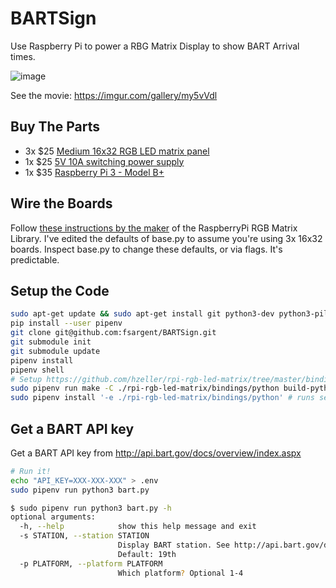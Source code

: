 # BARTSign

Use Raspberry Pi to power a RBG Matrix Display to show BART Arrival times.

![image](https://i.imgur.com/iaVmHZhb.jpg)

See the movie: https://imgur.com/gallery/my5vVdl

## Buy The Parts

- 3x \$25 [Medium 16x32 RGB LED matrix panel](https://www.adafruit.com/product/420)
- 1x \$25 [5V 10A switching power supply](https://www.adafruit.com/product/658)
- 1x \$35 [Raspberry Pi 3 - Model B+](https://www.adafruit.com/product/3775)

## Wire the Boards  

Follow [these instructions by the maker](https://github.com/hzeller/rpi-rgb-led-matrix/blob/master/wiring.md) of the RaspberryPi RGB Matrix Library.
I've edited the defaults of base.py to assume you're using 3x 16x32 boards. Inspect base.py to change these defaults, or via flags. It's predictable.

## Setup the Code

```bash
sudo apt-get update && sudo apt-get install git python3-dev python3-pillow libtiff-dev  zlib1g-dev libfreetype6-dev liblcms1-dev libwebp-dev tcl8.5-dev tk8.5-dev -y
pip install --user pipenv
git clone git@github.com:fsargent/BARTSign.git
git submodule init
git submodule update
pipenv install
pipenv shell
# Setup https://github.com/hzeller/rpi-rgb-led-matrix/tree/master/bindings/python
sudo pipenv run make -C ./rpi-rgb-led-matrix/bindings/python build-python PYTHON=$(which python3)
sudo pipenv install '-e ./rpi-rgb-led-matrix/bindings/python' # runs setup.py install for pipenv
```

## Get a BART API key

 Get a BART API key from http://api.bart.gov/docs/overview/index.aspx

```bash
# Run it!
echo "API_KEY=XXX-XXX-XXX" > .env
sudo pipenv run python3 bart.py
```

```bash
$ sudo pipenv run python3 bart.py -h
optional arguments:
  -h, --help            show this help message and exit
  -s STATION, --station STATION
                        Display BART station. See http://api.bart.gov/docs/overview/abbrev.aspx.
                        Default: 19th
  -p PLATFORM, --platform PLATFORM
                        Which platform? Optional 1-4
```
